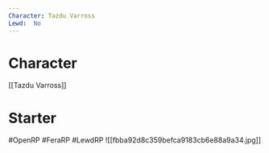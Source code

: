 ```yaml
---
Character: Tazdu Varross
Lewd:  No
---
```

# Character
[[Tazdu Varross]]

# Starter


#OpenRP #FeraRP #LewdRP
![[fbba92d8c359befca9183cb6e88a9a34.jpg]]